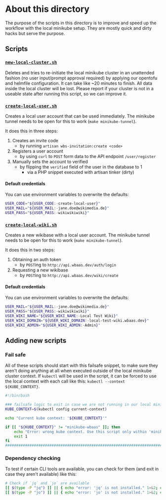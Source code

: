 # About this directory
The purpose of the scripts in this directory is to improve and speed up the workflow with the local minikube setup. They are mostly quick and dirty hacks but serve the purpose.

## Scripts
### [`new-local-cluster.sh`](./new-local-cluster.sh)
Deletes and tries to re-initiate the local minikube cluster in an unattended fashion (no user input/prompt approval required) by applying our opentofu and helmfile configuration. It can take like ~20 minutes to finish. All data inside the local cluster will be lost. Please report if your cluster is not in a useable state after running this script, so we can improve it.

### [`create-local-user.sh`](./create-local-user.sh)
Creates a local user account that can be used immediately. The minikube tunnel needs to be open for this to work (`make minikube-tunnel`).

It does this in three steps:
1. Creates an invite code
    - by running `artisan wbs-invitation:create <code>`
2. Registers a user account
    - by using `curl` to `POST` form data to the API endpoint `/user/register`
3. Manually sets the account to verified
    - by flipping the `verified` field of the user in the database to 1
        - via a PHP snippet executed with artisan tinker (dirty)

#### Default credentials
You can use environment variables to overwrite the defaults:
```bash
USER_CODE="${USER_CODE:-create-local-user}"
USER_MAIL="${USER_MAIL:-jane.doe@wikimedia.de}"
USER_PASS="${USER_PASS:-wikiwikiwiki}"
```

### [`create-local-wiki.sh`](./create-local-wiki.sh)
Creates a new wikibase with a local user account. The minikube tunnel needs to be open for this to work (`make minikube-tunnel`).

It does this in two steps:
1. Obtaining an auth token
    - by `POST`ing to `http://api.wbaas.dev/auth/login`
2. Requesting a new wikibase
    - by `POST`ing to `http://api.wbaas.dev/wiki/create`

#### Default credentials
You can use environment variables to overwrite the defaults:
```bash
USER_MAIL="${USER_MAIL:-jane.doe@wikimedia.de}"
USER_PASS="${USER_PASS:-wikiwikiwiki}"
USER_WIKI_NAME="${USER_WIKI_NAME:-Local Test Wiki}"
USER_WIKI_DOMAIN="${USER_WIKI_DOMAIN:-local-test-wiki.wbaas.dev}"
USER_WIKI_ADMIN="${USER_WIKI_ADMIN:-Admin}"
```

## Adding new scripts
### Fail safe
All of these scripts should start with this failsafe snippet, to make sure they aren't doing anything at all when executed outside of the local minikube cluster context. If `kubectl` will be used in the script, it can be forced to use the local context with each call like this: `kubectl --context ${KUBE_CONTEXT}`.

```bash
#!/bin/bash

### failsafe logic to exit in case we are not running in our local minikube context
KUBE_CONTEXT=$(kubectl config current-context)

echo "Current kube context: '${KUBE_CONTEXT}'"

if [[ "${KUBE_CONTEXT}" != "minikube-wbaas" ]]; then
    echo "Error: wrong kube context. Use this script only within 'minikube-wbaas'!"
    exit 1
fi
#####################################################################################
```

### Dependency checking
To test if certain CLI tools are available, you can check for them (and exit in case they aren't available) like this:
```bash
# Check if `jq` and `jo` are available
[[ $(type -P "jq") ]] || { echo "error: 'jq' is not installed." 1>&2; exit 1; }
[[ $(type -P "jo") ]] || { echo "error: 'jo' is not installed." 1>&2; exit 1; }
```